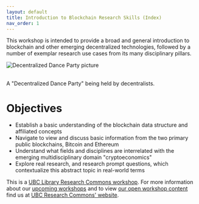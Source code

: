 ```yaml
---
layout: default
title: Introduction to Blockchain Research Skills (Index)
nav_order: 1
---
```


This workshop is intended to provide a broad and general introduction to blockchain and other emerging decentralized technologies, followed by a number of exemplar research use cases from its many disciplinary pillars.

![Decentralized Dance Party picture](figures/ddp.jpg)

<br>
A "Decentralized Dance Party" being held by decentralists.
<br>

# Objectives

* Establish a basic understanding of the blockchain data structure and affiliated concepts
* Navigate to view and discuss basic information from the two primary public blockchains, Bitcoin and Ethereum
* Understand what fields and disciplines are interrelated with the emerging multidisciplinary domain "cryptoeconomics"
* Explore real research, and research prompt questions, which contextualize this abstract topic in real-world terms

This is a [UBC Library Research Commons workshop](https://researchcommons.library.ubc.ca). For more information about our [upcoming workshops](https://researchcommons.library.ubc.ca/events/) and to view [our open workshop content](https://researchcommons.library.ubc.ca/oer/) find us at [UBC Research Commons' website](https://researchcommons.library.ubc.ca).
